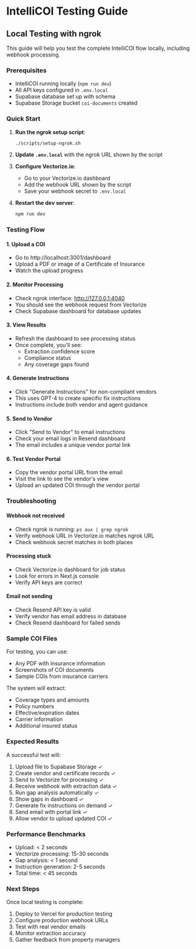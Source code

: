 # IntelliCOI Testing Guide

## Local Testing with ngrok

This guide will help you test the complete IntelliCOI flow locally, including webhook processing.

### Prerequisites
- IntelliCOI running locally (`npm run dev`)
- All API keys configured in `.env.local`
- Supabase database set up with schema
- Supabase Storage bucket `coi-documents` created

### Quick Start

1. **Run the ngrok setup script**:
   ```bash
   ./scripts/setup-ngrok.sh
   ```

2. **Update `.env.local`** with the ngrok URL shown by the script

3. **Configure Vectorize.io**:
   - Go to your Vectorize.io dashboard
   - Add the webhook URL shown by the script
   - Save your webhook secret to `.env.local`

4. **Restart the dev server**:
   ```bash
   npm run dev
   ```

### Testing Flow

#### 1. Upload a COI
- Go to http://localhost:3001/dashboard
- Upload a PDF or image of a Certificate of Insurance
- Watch the upload progress

#### 2. Monitor Processing
- Check ngrok interface: http://127.0.0.1:4040
- You should see the webhook request from Vectorize
- Check Supabase dashboard for database updates

#### 3. View Results
- Refresh the dashboard to see processing status
- Once complete, you'll see:
  - Extraction confidence score
  - Compliance status
  - Any coverage gaps found

#### 4. Generate Instructions
- Click "Generate Instructions" for non-compliant vendors
- This uses GPT-4 to create specific fix instructions
- Instructions include both vendor and agent guidance

#### 5. Send to Vendor
- Click "Send to Vendor" to email instructions
- Check your email logs in Resend dashboard
- The email includes a unique vendor portal link

#### 6. Test Vendor Portal
- Copy the vendor portal URL from the email
- Visit the link to see the vendor's view
- Upload an updated COI through the vendor portal

### Troubleshooting

#### Webhook not received
- Check ngrok is running: `ps aux | grep ngrok`
- Verify webhook URL in Vectorize.io matches ngrok URL
- Check webhook secret matches in both places

#### Processing stuck
- Check Vectorize.io dashboard for job status
- Look for errors in Next.js console
- Verify API keys are correct

#### Email not sending
- Check Resend API key is valid
- Verify vendor has email address in database
- Check Resend dashboard for failed sends

### Sample COI Files

For testing, you can use:
- Any PDF with insurance information
- Screenshots of COI documents
- Sample COIs from insurance carriers

The system will extract:
- Coverage types and amounts
- Policy numbers
- Effective/expiration dates
- Carrier information
- Additional insured status

### Expected Results

A successful test will:
1. Upload file to Supabase Storage ✓
2. Create vendor and certificate records ✓
3. Send to Vectorize for processing ✓
4. Receive webhook with extraction data ✓
5. Run gap analysis automatically ✓
6. Show gaps in dashboard ✓
7. Generate fix instructions on demand ✓
8. Send email with portal link ✓
9. Allow vendor to upload updated COI ✓

### Performance Benchmarks

- Upload: < 2 seconds
- Vectorize processing: 15-30 seconds
- Gap analysis: < 1 second
- Instruction generation: 2-5 seconds
- Total time: < 45 seconds

### Next Steps

Once local testing is complete:
1. Deploy to Vercel for production testing
2. Configure production webhook URLs
3. Test with real vendor emails
4. Monitor extraction accuracy
5. Gather feedback from property managers